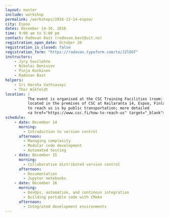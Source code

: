 ```yaml
---
layout: master
include: workshop
permalink: /workshops/2016-12-14-espoo/
city: Espoo
dates: December 14-16, 2016
time: 9:00 am to 5:00 pm
contact: Radovan Bast (radovan.bast@uit.no)
registration_open_date: October 20
registration_is_closed: false
registration_form: "https://radovan.typeform.com/to/J2lOGT"
instructors:
    - Jyry Suvilehto
    - Nikolai Denissov
    - Pinja Koskinen
    - Radovan Bast
helpers:
    - Sri Harsha Vathsavayi
    - Thor Wikfeldt
location: |
          The event is organised at the CSC Training Facilities (room: Dogmi)
          located in the premises of CSC at Keilaranta 14, Espoo, Finland. The best way
          to reach us is by public transportation; more detailed
          <a href="https://www.csc.fi/how-to-reach-us" target="_blank">travel tips</a> are available.
schedule:
    - date: December 14
      morning:
        - Introduction to version control
      afternoon:
        - Managing complexity
        - Modular code development
        - Automated testing
    - date: December 15
      morning:
        - Collaborative distributed version control
      afternoon:
        - Documentation
        - Jupyter notebooks
    - date: December 16
      morning:
        - DevOps, automation, and continous integration
        - Building portable code with CMake
      afternoon:
        - Integrated development environments
---
```

